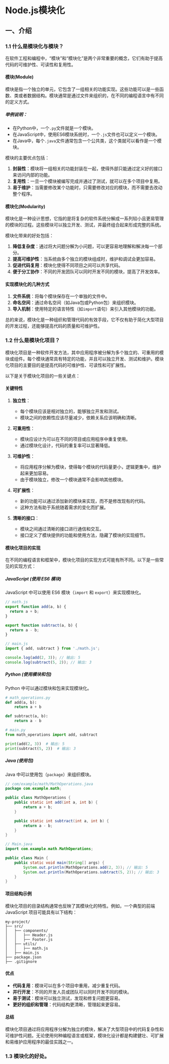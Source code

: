 # Node.js模块化
## 一、介绍
### 1.1 什么是模块化与模块？
在软件工程和编程中，“模块”和“模块化”是两个非常重要的概念，它们有助于提高代码的可维护性、可读性和复用性。

#### 模块(Module)

模块是指一个独立的单元，它包含了一组相关的功能实现。这些功能可以是一些函数、类或者数据结构。模块通常是通过文件来组织的，在不同的编程语言中有不同的定义方式。

##### 举例说明：

- 在Python中，一个`.py`文件就是一个模块。
- 在JavaScript中，使用ES6模块系统时，一个`.js`文件也可以定义一个模块。
- 在Java中，每个`.java`文件通常包含一个公共类，这个类就可以看作是一个模块。

模块的主要优点包括：

1. **封装性**：模块将一组相关的功能封装在一起，使得外部只能通过定义好的接口来访问内部的功能。
2. **复用性**：一旦一个模块被编写完成并通过了测试，就可以在多个项目中复用。
3. **易于维护**：当需要修改某个功能时，只需要修改对应的模块，而不需要去改动整个程序。

#### 模块化(Modularity)

模块化是一种设计思想，它指的是将复杂的软件系统分解成一系列较小且更易管理的模块的过程。这些模块可以独立开发、测试，并最终组合起来形成完整的系统。

模块化带来的好处包括：

1. **降低复杂度**：通过将大问题分解为小问题，可以更容易地理解和解决每一个部分。
2. **提高可维护性**：当系统由多个独立的模块组成时，维护和调试会更加容易。
3. **促进代码复用**：模块化使得不同项目之间可以共享代码。
4. **便于分工协作**：不同的开发团队可以同时开发不同的模块，提高了开发效率。

#### 实现模块化的几种方式

1. **文件系统**：将每个模块保存在一个单独的文件中。
2. **命名空间**：通过命名空间（如Java包或Python包）来组织模块。
3. **导入机制**：使用特定的语言特性（如`import`语句）来引入其他模块的功能。

总的来说，模块化是一种组织和管理代码的有效手段，它不仅有助于简化大型项目的开发过程，还能够提高代码的质量和可维护性。
### 1.2 什么是模块化项目？
模块化项目是一种软件开发方法，其中应用程序被分解为多个独立的、可重用的模块或组件。每个模块通常具有特定的功能，并且可以独立开发、测试和维护。模块化项目的主要目的是提高代码的可维护性、可读性和可扩展性。

以下是关于模块化项目的一些关键点：

#### 关键特性

1. **独立性**：
   - 每个模块应该是相对独立的，能够独立开发和测试。
   - 模块之间的依赖性应该尽量减少，依赖关系应该明确和清晰。

2. **可重用性**：
   - 模块应设计为可以在不同的项目或应用程序中重复使用。
   - 通过模块化设计，代码的重复率可以显著降低。

3. **可维护性**：
   - 将应用程序分解为模块，使得每个模块的代码量更小，逻辑更集中，维护起来更加容易。
   - 由于模块独立，修改一个模块通常不会影响其他模块。

4. **可扩展性**：
   - 新的功能可以通过添加新的模块来实现，而不是修改现有的代码。
   - 这种方法有助于系统随着需求的变化而扩展。

5. **清晰的接口**：
   - 模块之间通过清晰的接口进行通信和交互。
   - 接口定义了模块提供的功能和使用方法，隐藏了模块的实现细节。

#### 模块化项目的实现

在不同的编程语言和框架中，模块化项目的实现方式可能有所不同。以下是一些常见的实现方式：

##### JavaScript (使用 ES6 模块)

JavaScript 中可以使用 ES6 模块（`import` 和 `export`）来实现模块化。

```javascript
// math.js
export function add(a, b) {
  return a + b;
}

export function subtract(a, b) {
  return a - b;
}

// main.js
import { add, subtract } from './math.js';

console.log(add(2, 3)); // 输出: 5
console.log(subtract(5, 2)); // 输出: 3
```

##### Python (使用模块和包)

Python 中可以通过模块和包来实现模块化。

```python
# math_operations.py
def add(a, b):
    return a + b

def subtract(a, b):
    return a - b

# main.py
from math_operations import add, subtract

print(add(2, 3))  # 输出: 5
print(subtract(5, 2))  # 输出: 3
```

##### Java (使用包)

Java 中可以使用包（`package`）来组织模块。

```java
// com/example/math/MathOperations.java
package com.example.math;

public class MathOperations {
    public static int add(int a, int b) {
        return a + b;
    }

    public static int subtract(int a, int b) {
        return a - b;
    }
}

// Main.java
import com.example.math.MathOperations;

public class Main {
    public static void main(String[] args) {
        System.out.println(MathOperations.add(2, 3)); // 输出: 5
        System.out.println(MathOperations.subtract(5, 2)); // 输出: 3
    }
}
```

#### 项目结构示例

模块化项目的目录结构通常也反映了其模块化的特性。例如，一个典型的前端 JavaScript 项目可能具有以下结构：

```
my-project/
├── src/
│   ├── components/
│   │   ├── Header.js
│   │   ├── Footer.js
│   ├── utils/
│   │   ├── math.js
│   ├── main.js
├── package.json
├── .gitignore
```

#### 优点

- **代码复用**：模块可以在多个项目中重用，减少重复代码。
- **并行开发**：不同的开发人员或团队可以同时开发不同的模块。
- **易于测试**：模块可以独立测试，发现和修复问题更容易。
- **更好的组织和管理**：代码结构更清晰，管理起来更容易。

#### 总结

模块化项目通过将应用程序分解为独立的模块，解决了大型项目中的代码复杂性和可维护性问题。无论使用何种编程语言或框架，模块化设计都是构建健壮、可扩展和易维护应用程序的最佳实践之一。
### 1.3 模块化的好处。